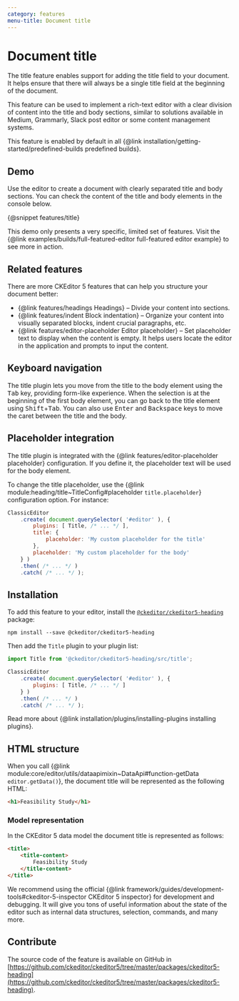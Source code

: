 ```yaml
---
category: features
menu-title: Document title
---
```


# Document title

The title feature enables support for adding the title field to your document. It helps ensure that there will always be a single title field at the beginning of the document.

This feature can be used to implement a rich-text editor with a clear division of content into the title and body sections, similar to solutions available in Medium, Grammarly, Slack post editor or some content management systems.

<info-box info>
	This feature is enabled by default in all {@link installation/getting-started/predefined-builds predefined builds}.
</info-box>

## Demo

Use the editor to create a document with clearly separated title and body sections. You can check the content of the title and body elements in the console below.

{@snippet features/title}

<info-box info>
	This demo only presents a very specific, limited set of features. Visit the {@link examples/builds/full-featured-editor full-featured editor example} to see more in action.
</info-box>

## Related features

There are more CKEditor 5 features that can help you structure your document better:
* {@link features/headings Headings} &ndash; Divide your content into sections.
* {@link features/indent Block indentation} &ndash; Organize your content into visually separated blocks, indent crucial paragraphs, etc.
* {@link features/editor-placeholder Editor placeholder} &ndash; Set placeholder text to display when the content is empty. It helps users locate the editor in the application and prompts to input the content.

## Keyboard navigation

The title plugin lets you move from the title to the body element using the <kbd>Tab</kbd> key, providing form-like experience. When the selection is at the beginning of the first body element, you can go back to the title element using <kbd>Shift</kbd>+<kbd>Tab</kbd>. You can also use <kbd>Enter</kbd> and <kbd>Backspace</kbd> keys to move the caret between the title and the body.

## Placeholder integration

The title plugin is integrated with the {@link features/editor-placeholder placeholder} configuration. If you define it, the placeholder text will be used for the body element.

To change the title placeholder, use the {@link module:heading/title~TitleConfig#placeholder `title.placeholder`} configuration option. For instance:

```js
ClassicEditor
    .create( document.querySelector( '#editor' ), {
        plugins: [ Title, /* ... */ ],
        title: {
            placeholder: 'My custom placeholder for the title'
        },
        placeholder: 'My custom placeholder for the body'
    } )
    .then( /* ... */ )
    .catch( /* ... */ );
```

## Installation

To add this feature to your editor, install the [`@ckeditor/ckeditor5-heading`](https://www.npmjs.com/package/@ckeditor/ckeditor5-heading) package:

```plaintext
npm install --save @ckeditor/ckeditor5-heading
```

Then add the `Title` plugin to your plugin list:

```js
import Title from '@ckeditor/ckeditor5-heading/src/title';

ClassicEditor
    .create( document.querySelector( '#editor' ), {
        plugins: [ Title, /* ... */ ]
    } )
    .then( /* ... */ )
    .catch( /* ... */ );
```

<info-box info>
	Read more about {@link installation/plugins/installing-plugins installing plugins}.
</info-box>

## HTML structure

When you call {@link module:core/editor/utils/dataapimixin~DataApi#function-getData `editor.getData()`}, the document title will be represented as the following HTML:

```html
<h1>Feasibility Study</h1>
```

### Model representation

In the CKEditor 5 data model the document title is represented as follows:

```html
<title>
	<title-content>
		Feasibility Study
	</title-content>
</title>
```

<info-box>
	We recommend using the official {@link framework/guides/development-tools#ckeditor-5-inspector CKEditor 5 inspector} for development and debugging. It will give you tons of useful information about the state of the editor such as internal data structures, selection, commands, and many more.
</info-box>

## Contribute

The source code of the feature is available on GitHub in [https://github.com/ckeditor/ckeditor5/tree/master/packages/ckeditor5-heading](https://github.com/ckeditor/ckeditor5/tree/master/packages/ckeditor5-heading).
